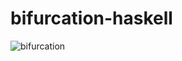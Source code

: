 # bifurcation-haskell

![bifurcation](https://user-images.githubusercontent.com/16657986/129852881-ccde1a50-a7e1-4354-9fd1-a62dd670df38.jpg)
